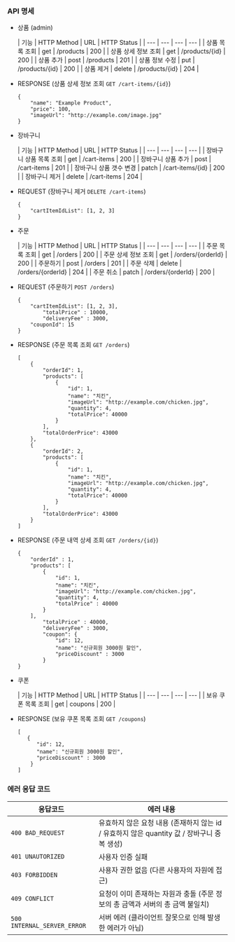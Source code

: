 ### API 명세

- 상품 (admin)

  | 기능 | HTTP Method | URL | HTTP Status |
                        | --- | --- | --- | --- |
  | 상품 목록 조회 | get | /products | 200 |
  | 상품 상세 정보 조회 | get | /products/{id} | 200 |
  | 상품 추가 | post | /products | 201 |
  | 상품 정보 수정 | put | /products/{id} | 200 |
  | 상품 제거 | delete | /products/{id} | 204 |

- RESPONSE (상품 상세 정보 조회 `GET /cart-items/{id}`)
    ```http request
    {
        "name": "Example Product",
        "price": 100,
        "imageUrl": "http://example.com/image.jpg"
    }
    ```


- 장바구니

  | 기능 | HTTP Method | URL | HTTP Status |
                        | --- | --- | --- | --- |
  | 장바구니 상품 목록 조회 | get | /cart-items | 200 |
  | 장바구니 상품 추가 | post | /cart-items | 201 |
  | 장바구니 상품 갯수 변경 | patch | /cart-items/{id} | 200 |
  | 장바구니 제거 | delete | /cart-items | 204 |

- REQUEST (장바구니 제거 `DELETE /cart-items`)
    ```http request
    {
        "cartItemIdList": [1, 2, 3]
    }
    ```

- 주문

  | 기능 | HTTP Method | URL | HTTP Status |
                                            | --- | --- | --- | --- |
  | 주문 목록 조회 | get | /orders | 200 |
  | 주문 상세 정보 조회 | get | /orders/{orderId} | 200 |
  | 주문하기 | post | /orders | 201 |
  | 주문 삭제 | delete | /orders/{orderId} | 204 |
  | 주문 취소 | patch | /orders/{orderId} | 200 |

- REQUEST (주문하기 `POST /orders`)
    ```http request
    {
        "cartItemIdList": [1, 2, 3],
            "totalPrice" : 10000,
            "deliveryFee" : 3000,
        "couponId": 15
    }
    ```

- RESPONSE (주문 목록 조회 `GET /orders`)
    ```http request 
    [
        {
            "orderId": 1,
            "products": [
                {
                    "id": 1,
                    "name": "치킨",
                    "imageUrl": "http://example.com/chicken.jpg",
                    "quantity": 4,
                    "totalPrice": 40000
                }
            ],
            "totalOrderPrice": 43000
        },
        {
            "orderId": 2,
            "products": [
                {
                    "id": 1,
                    "name": "치킨",
                    "imageUrl": "http://example.com/chicken.jpg",
                    "quantity": 4,
                    "totalPrice": 40000
                }
            ],
            "totalOrderPrice": 43000
        }
    ]
    ```

- RESPONSE (주문 내역 상세 조회 `GET /orders/{id}`)
    ```http request
    {
        "orderId" : 1,
        "products": [
            {
                "id": 1,
                "name": "치킨",
                "imageUrl": "http://example.com/chicken.jpg",
                "quantity": 4,
                "totalPrice" : 40000
            }
        ],
            "totalPrice" : 40000,
            "deliveryFee" : 3000,
            "coupon": {
                "id": 12,
                "name": "신규회원 3000원 할인",
                "priceDiscount" : 3000
            }
    }
    ```

- 쿠폰

  | 기능 | HTTP Method | URL | HTTP Status |
                          | --- | --- | --- | --- |
  | 보유 쿠폰 목록 조회 | get | coupons | 200 |

- RESPONSE (보유 쿠폰 목록 조회 `GET /coupons`)
  ```http request
  [
     {
        "id": 12,
        "name": "신규회원 3000원 할인",
        "priceDiscount" : 3000
      }
  ]
  ```

### 에러 응답 코드

| 응답코드 | 에러 내용 |
| --- | --- |
| `400 BAD_REQUEST` | 유효하지 않은 요청 내용 (존재하지 않는 id / 유효하지 않은 quantity 값 / 장바구니 중복 생성) |
| `401 UNAUTORIZED` | 사용자 인증 실패 |
| `403 FORBIDDEN` | 사용자 권한 없음 (다른 사용자의 자원에 접근) |
| `409 CONFLICT` | 요청이 이미 존재하는 자원과 충돌 (주문 정보의 총 금액과 서버의 총 금액 불일치) |
| `500 INTERNAL_SERVER_ERROR` | 서버 에러 (클라이언트 잘못으로 인해 발생한 에러가 아님) |
